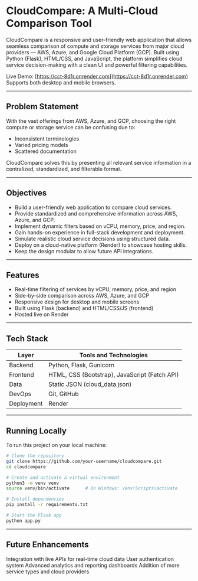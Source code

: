 # CloudCompare: A Multi-Cloud Comparison Tool

CloudCompare is a responsive and user-friendly web application that allows seamless comparison of compute and storage services from major cloud providers — AWS, Azure, and Google Cloud Platform (GCP). Built using Python (Flask), HTML/CSS, and JavaScript, the platform simplifies cloud service decision-making with a clean UI and powerful filtering capabilities.

Live Demo: [https://cct-8d1r.onrender.com](https://cct-8d1r.onrender.com)  
Supports both desktop and mobile browsers.

---

## Problem Statement

With the vast offerings from AWS, Azure, and GCP, choosing the right compute or storage service can be confusing due to:

- Inconsistent terminologies
- Varied pricing models
- Scattered documentation

CloudCompare solves this by presenting all relevant service information in a centralized, standardized, and filterable format.

---

## Objectives

- Build a user-friendly web application to compare cloud services.
- Provide standardized and comprehensive information across AWS, Azure, and GCP.
- Implement dynamic filters based on vCPU, memory, price, and region.
- Gain hands-on experience in full-stack development and deployment.
- Simulate realistic cloud service decisions using structured data.
- Deploy on a cloud-native platform (Render) to showcase hosting skills.
- Keep the design modular to allow future API integrations.

---

## Features

- Real-time filtering of services by vCPU, memory, price, and region
- Side-by-side comparison across AWS, Azure, and GCP
- Responsive design for desktop and mobile screens
- Built using Flask (backend) and HTML/CSS/JS (frontend)
- Hosted live on Render

---

## Tech Stack

| Layer       | Tools and Technologies                        |
|-------------|-----------------------------------------------|
| Backend     | Python, Flask, Gunicorn                       |
| Frontend    | HTML, CSS (Bootstrap), JavaScript (Fetch API)|
| Data        | Static JSON (cloud_data.json)                 |
| DevOps      | Git, GitHub                                   |
| Deployment  | Render                                        |


---

## Running Locally

To run this project on your local machine:

```bash
# Clone the repository
git clone https://github.com/your-username/cloudcompare.git
cd cloudcompare

# Create and activate a virtual environment
python3 -m venv venv
source venv/bin/activate      # On Windows: venv\Scripts\activate

# Install dependencies
pip install -r requirements.txt

# Start the Flask app
python app.py

```
---

## Future Enhancements
Integration with live APIs for real-time cloud data
User authentication system
Advanced analytics and reporting dashboards
Addition of more service types and cloud providers
